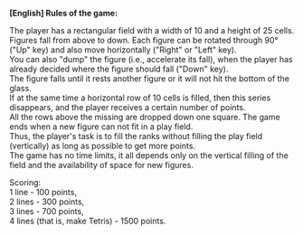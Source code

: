 **[English] Rules of the game:**  

The player has a rectangular field with a width of 10 and a height of 25 cells.  
Figures fall from above to down. Each figure can be rotated through 90° ("Up" key) and also move horizontally ("Right" or "Left" key).  
You can also "dump" the figure (i.e., accelerate its fall), when the player has already decided where the figure should fall ("Down" key).  
The figure falls until it rests another figure or it will not hit the bottom of the glass.  
If at the same time a horizontal row of 10 cells is filled, then this series disappears, and the player receives a certain number of points.  
All the rows above the missing are dropped down one square. The game ends when a new figure can not fit in a play field.  
Thus, the player's task is to fill the ranks without filling the play field (vertically) as long as possible to get more points.  
The game has no time limits, it all depends only on the vertical filling of the field and the availability of space for new figures.  

Scoring:  
1 line - 100 points,  
2 lines - 300 points,  
3 lines - 700 points,  
4 lines (that is, make Tetris) - 1500 points.  
